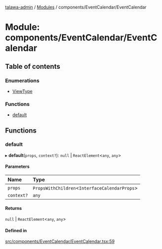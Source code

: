 [talawa-admin](../README.md) / [Modules](../modules.md) / components/EventCalendar/EventCalendar

# Module: components/EventCalendar/EventCalendar

## Table of contents

### Enumerations

- [ViewType](../enums/components_EventCalendar_EventCalendar.ViewType.md)

### Functions

- [default](components_EventCalendar_EventCalendar.md#default)

## Functions

### default

▸ **default**(`props`, `context?`): ``null`` \| `ReactElement`\<`any`, `any`\>

#### Parameters

| Name | Type |
| :------ | :------ |
| `props` | `PropsWithChildren`\<`InterfaceCalendarProps`\> |
| `context?` | `any` |

#### Returns

``null`` \| `ReactElement`\<`any`, `any`\>

#### Defined in

[src/components/EventCalendar/EventCalendar.tsx:59](https://github.com/skbhagat0502/talawa-admin/blob/eb9b2df/src/components/EventCalendar/EventCalendar.tsx#L59)
